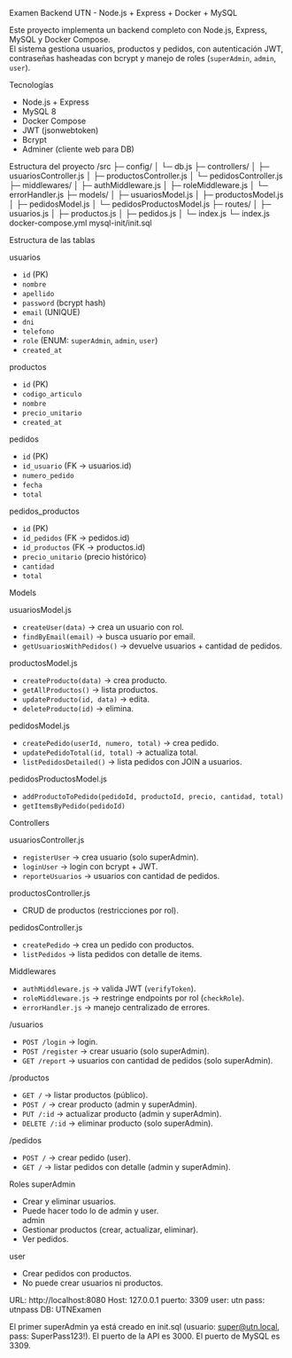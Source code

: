 Examen Backend UTN - Node.js + Express + Docker + MySQL

Este proyecto implementa un backend completo con Node.js, Express, MySQL y Docker Compose.  
El sistema gestiona usuarios, productos y pedidos, con autenticación JWT, contraseñas hasheadas con bcrypt y manejo de roles (`superAdmin`, `admin`, `user`).

Tecnologías
- Node.js + Express
- MySQL 8
- Docker Compose
- JWT (jsonwebtoken)
- Bcrypt
- Adminer (cliente web para DB)

Estructura del proyecto
/src
├─ config/
│ └─ db.js 
├─ controllers/
│ ├─ usuariosController.js
│ ├─ productosController.js
│ └─ pedidosController.js
├─ middlewares/
│ ├─ authMiddleware.js
│ ├─ roleMiddleware.js
│ └─ errorHandler.js
├─ models/
│ ├─ usuariosModel.js
│ ├─ productosModel.js
│ ├─ pedidosModel.js
│ └─ pedidosProductosModel.js
├─ routes/
│ ├─ usuarios.js
│ ├─ productos.js
│ ├─ pedidos.js
│ └─ index.js
└─ index.js
docker-compose.yml
mysql-init/init.sql


Estructura de las tablas

usuarios
- `id` (PK)
- `nombre`
- `apellido`
- `password` (bcrypt hash)
- `email` (UNIQUE)
- `dni`
- `telefono`
- `role` (ENUM: `superAdmin`, `admin`, `user`)
- `created_at`

productos
- `id` (PK)
- `codigo_articulo`
- `nombre`
- `precio_unitario`
- `created_at`

pedidos
- `id` (PK)
- `id_usuario` (FK → usuarios.id)
- `numero_pedido`
- `fecha`
- `total`

pedidos_productos
- `id` (PK)
- `id_pedidos` (FK → pedidos.id)
- `id_productos` (FK → productos.id)
- `precio_unitario` (precio histórico)
- `cantidad`
- `total`


Models

usuariosModel.js
- `createUser(data)` → crea un usuario con rol.  
- `findByEmail(email)` → busca usuario por email.  
- `getUsuariosWithPedidos()` → devuelve usuarios + cantidad de pedidos.  

productosModel.js
- `createProducto(data)` → crea producto.  
- `getAllProductos()` → lista productos.  
- `updateProducto(id, data)` → edita.  
- `deleteProducto(id)` → elimina.  

pedidosModel.js
- `createPedido(userId, numero, total)` → crea pedido.  
- `updatePedidoTotal(id, total)` → actualiza total.  
- `listPedidosDetailed()` → lista pedidos con JOIN a usuarios.  

pedidosProductosModel.js
- `addProductoToPedido(pedidoId, productoId, precio, cantidad, total)`  
- `getItemsByPedido(pedidoId)`  

Controllers

usuariosController.js
- `registerUser` → crea usuario (solo superAdmin).  
- `loginUser` → login con bcrypt + JWT.  
- `reporteUsuarios` → usuarios con cantidad de pedidos.  

productosController.js
- CRUD de productos (restricciones por rol).  

pedidosController.js
- `createPedido` → crea un pedido con productos.  
- `listPedidos` → lista pedidos con detalle de items.  

Middlewares
- `authMiddleware.js` → valida JWT (`verifyToken`).  
- `roleMiddleware.js` → restringe endpoints por rol (`checkRole`).  
- `errorHandler.js` → manejo centralizado de errores.  

/usuarios
- `POST /login` → login.  
- `POST /register` → crear usuario (solo superAdmin).  
- `GET /report` → usuarios con cantidad de pedidos (solo superAdmin).  

/productos
- `GET /` → listar productos (público).  
- `POST /` → crear producto (admin y superAdmin).  
- `PUT /:id` → actualizar producto (admin y superAdmin).  
- `DELETE /:id` → eliminar producto (solo superAdmin).  

/pedidos
- `POST /` → crear pedido (user).  
- `GET /` → listar pedidos con detalle (admin y superAdmin).  



Roles
superAdmin
  - Crear y eliminar usuarios.  
  - Puede hacer todo lo de admin y user.  
admin
  - Gestionar productos (crear, actualizar, eliminar).  
  - Ver pedidos.  

user
  - Crear pedidos con productos.  
  - No puede crear usuarios ni productos.  

URL: http://localhost:8080
Host: 127.0.0.1
puerto: 3309
user: utn
pass: utnpass
DB: UTNExamen

El primer superAdmin ya está creado en init.sql 
(usuario: super@utn.local, pass: SuperPass123!).
El puerto de la API es 3000.
El puerto de MySQL es 3309.
